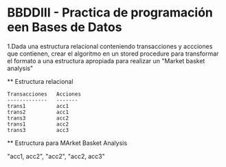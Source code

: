 # BBDDIII - Practica de programación een Bases de Datos

1.Dada una estructura relacional conteniendo transacciones y accciones que contienen, crear el algoritmo en un stored procedure para transformar el formato a una estructura apropiada para realizar un "Market basket analysis" 

** Estructura relacional
    
	Transacciones	Acciones
	-------------	-------
	trans1 			acc1 
    trans2 			acc1
    trans3 			acc2
    trans1 			acc2
    trans3 			acc3

** Estructura para MArket Basket Analysis

  "acc1, acc2", 
  "acc2", 
  "acc2, acc3"

  
